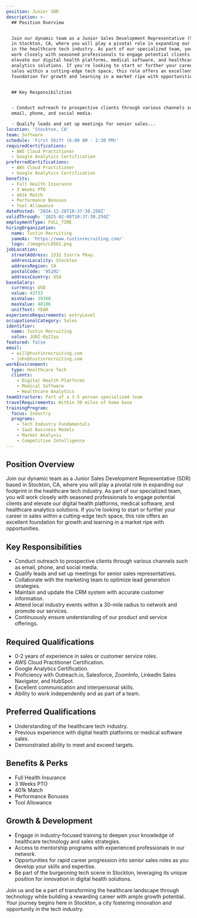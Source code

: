 ```yaml
---
position: Junior SDR
description: >-
  ## Position Overview


  Join our dynamic team as a Junior Sales Development Representative (SDR) based
  in Stockton, CA, where you will play a pivotal role in expanding our footprint
  in the healthcare tech industry. As part of our specialized team, you will
  work closely with seasoned professionals to engage potential clients and
  elevate our digital health platforms, medical software, and healthcare
  analytics solutions. If you're looking to start or further your career in
  sales within a cutting-edge tech space, this role offers an excellent
  foundation for growth and learning in a market ripe with opportunities.


  ## Key Responsibilities


  - Conduct outreach to prospective clients through various channels such as
  email, phone, and social media.

  - Qualify leads and set up meetings for senior sales...
location: 'Stockton, CA'
team: Software
schedule: 'First Shift (6:00 AM - 2:30 PM)'
requiredCertifications:
  - AWS Cloud Practitioner
  - Google Analytics Certification
preferredCertifications:
  - AWS Cloud Practitioner
  - Google Analytics Certification
benefits:
  - Full Health Insurance
  - 3 Weeks PTO
  - 401k Match
  - Performance Bonuses
  - Tool Allowance
datePosted: '2024-12-28T10:37:30.250Z'
validThrough: '2025-02-08T10:37:30.250Z'
employmentType: FULL_TIME
hiringOrganization:
  name: Tustin Recruiting
  sameAs: 'https://www.tustinrecruiting.com/'
  logo: /images/LOGO1.png
jobLocation:
  streetAddress: 1532 Sierra Pkwy.
  addressLocality: Stockton
  addressRegion: CA
  postalCode: '95202'
  addressCountry: USA
baseSalary:
  currency: USD
  value: 43733
  minValue: 39360
  maxValue: 48106
  unitText: YEAR
experienceRequirements: entryLevel
occupationalCategory: Sales
identifier:
  name: Tustin Recruiting
  value: JUNI-0y22ya
featured: false
email:
  - will@tustinrecruiting.com
  - john@tustinrecruiting.com
workEnvironment:
  type: Healthcare Tech
  clients:
    - Digital Health Platforms
    - Medical Software
    - Healthcare Analytics
teamStructure: Part of a 3-5 person specialized team
travelRequirements: Within 30 miles of home base
trainingProgram:
  focus: Industry
  programs:
    - Tech Industry Fundamentals
    - SaaS Business Models
    - Market Analysis
    - Competitive Intelligence
---
```




## Position Overview

Join our dynamic team as a Junior Sales Development Representative (SDR) based in Stockton, CA, where you will play a pivotal role in expanding our footprint in the healthcare tech industry. As part of our specialized team, you will work closely with seasoned professionals to engage potential clients and elevate our digital health platforms, medical software, and healthcare analytics solutions. If you're looking to start or further your career in sales within a cutting-edge tech space, this role offers an excellent foundation for growth and learning in a market ripe with opportunities.

## Key Responsibilities

- Conduct outreach to prospective clients through various channels such as email, phone, and social media.
- Qualify leads and set up meetings for senior sales representatives.
- Collaborate with the marketing team to optimize lead generation strategies.
- Maintain and update the CRM system with accurate customer information.
- Attend local industry events within a 30-mile radius to network and promote our services.
- Continuously ensure understanding of our product and service offerings.

## Required Qualifications

- 0-2 years of experience in sales or customer service roles.
- AWS Cloud Practitioner Certification.
- Google Analytics Certification.
- Proficiency with Outreach.io, Salesforce, ZoomInfo, LinkedIn Sales Navigator, and HubSpot.
- Excellent communication and interpersonal skills.
- Ability to work independently and as part of a team.

## Preferred Qualifications

- Understanding of the healthcare tech industry.
- Previous experience with digital health platforms or medical software sales.
- Demonstrated ability to meet and exceed targets.

## Benefits & Perks

- Full Health Insurance
- 3 Weeks PTO
- 401k Match
- Performance Bonuses
- Tool Allowance

## Growth & Development

- Engage in industry-focused training to deepen your knowledge of healthcare technology and sales strategies.
- Access to mentorship programs with experienced professionals in our network.
- Opportunities for rapid career progression into senior sales roles as you develop your skills and expertise.
- Be part of the burgeoning tech scene in Stockton, leveraging its unique position for innovation in digital health solutions.

Join us and be a part of transforming the healthcare landscape through technology while building a rewarding career with ample growth potential. Your journey begins here in Stockton, a city fostering innovation and opportunity in the tech industry.

